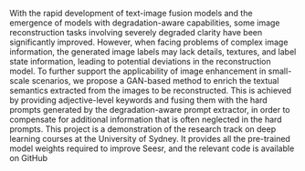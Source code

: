 With the rapid development of text-image fusion models and the emergence of models with degradation-aware capabilities, some image reconstruction tasks involving severely degraded clarity have been significantly improved. However, when facing problems of complex image information, the generated image labels may lack details, textures, and label state information, leading to potential deviations in the reconstruction model. To further support the applicability of image enhancement in small-scale scenarios, we propose a GAN-based method to enrich the textual semantics extracted from the images to be reconstructed. This is achieved by providing adjective-level keywords and fusing them with the hard prompts generated by the degradation-aware prompt extractor, in order to compensate for additional information that is often neglected in the hard prompts.
This project is a demonstration of the research track on deep learning courses at the University of Sydney. It provides all the pre-trained model weights required to improve Seesr, and the relevant code is available on GitHub
